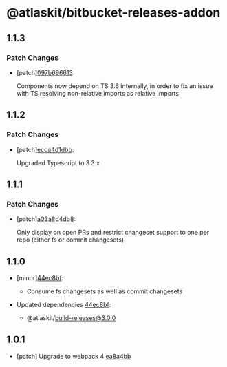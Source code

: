 # @atlaskit/bitbucket-releases-addon

## 1.1.3

### Patch Changes

- [patch][097b696613](https://bitbucket.org/atlassian/atlaskit-mk-2/commits/097b696613):

  Components now depend on TS 3.6 internally, in order to fix an issue with TS resolving non-relative imports as relative imports

## 1.1.2

### Patch Changes

- [patch][ecca4d1dbb](https://bitbucket.org/atlassian/atlaskit-mk-2/commits/ecca4d1dbb):

  Upgraded Typescript to 3.3.x

## 1.1.1

### Patch Changes

- [patch][a03a8d4db8](https://bitbucket.org/atlassian/atlaskit-mk-2/commits/a03a8d4db8):

  Only display on open PRs and restrict changeset support to one per repo (either fs or commit changesets)

## 1.1.0

- [minor][44ec8bf](https://bitbucket.org/atlassian/atlaskit-mk-2/commits/44ec8bf):

  - Consume fs changesets as well as commit changesets

- Updated dependencies [44ec8bf](https://bitbucket.org/atlassian/atlaskit-mk-2/commits/44ec8bf):
  - @atlaskit/build-releases@3.0.0

## 1.0.1

- [patch] Upgrade to webpack 4 [ea8a4bb](https://bitbucket.org/atlassian/atlaskit-mk-2/commits/ea8a4bb)

